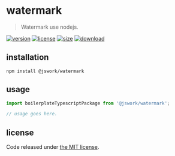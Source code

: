 # watermark
> Watermark use nodejs.

[![version][version-image]][version-url]
[![license][license-image]][license-url]
[![size][size-image]][size-url]
[![download][download-image]][download-url]

## installation
```shell
npm install @jswork/watermark
```

## usage
```js
import boilerplateTypescriptPackage from '@jswork/watermark';

// usage goes here.
```

## license
Code released under [the MIT license](https://github.com/afeiship/watermark/blob/master/LICENSE.txt).

[version-image]: https://img.shields.io/npm/v/@jswork/watermark
[version-url]: https://npmjs.org/package/@jswork/watermark

[license-image]: https://img.shields.io/npm/l/@jswork/watermark
[license-url]: https://github.com/afeiship/watermark/blob/master/LICENSE.txt

[size-image]: https://img.shields.io/bundlephobia/minzip/@jswork/watermark
[size-url]: https://github.com/afeiship/watermark/blob/master/dist/watermark.min.js

[download-image]: https://img.shields.io/npm/dm/@jswork/watermark
[download-url]: https://www.npmjs.com/package/@jswork/watermark
